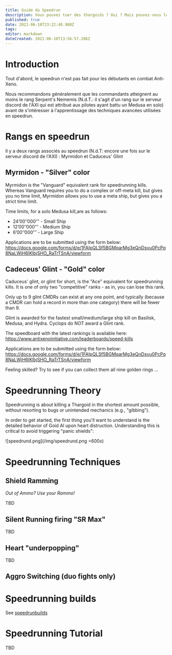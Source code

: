 ```yaml
---
title: Guide du Speedrun
description: Vous pouvez tuer des thargoids ? Oui ? Mais pouvez-vous les tuer rapidement ?
published: true
date: 2021-06-10T23:22:48.988Z
tags:
editor: markdown
dateCreated: 2021-06-10T13:56:57.206Z
---
```


# Introduction

Tout d'abord, le speedrun n'est pas fait pour les débutants en combat Anti-Xeno.

Nous recommandons généralement que les commandants atteignent au moins le rang Serpent's Nememis (N.d.T.: il s'agit d'un rang sur le serveur discord de l'AXI qui est attribué aux pilotes ayant battu un Medusa en solo) avant de s'intéresser à l'apprentissage des techniques avancées utilisées en speedrun.

# Rangs en speedrun

Il y a deux rangs associés au speedrun (N.d.T: encore une fois sur le serveur discord de l'AXI) : Myrmidon et Caduceus' Glint

## Myrmidon - "Silver" color

Myrmidon is the "Vanguard" equivalent rank for speedrunning kills. Whereas Vanguard requires you to do a complex or off-meta kill, but gives you no time limit, Myrmidon allows you to use a meta ship, but gives you a strict time limit.

Time limits, for a solo Medusa kill,are as follows:
- 24’00’’000’’’ - Small Ship
- 12’00’’000’’’ - Medium Ship
- 6’00’’000’’’ - Large Ship

Applications are to be submitted using the form below: https://docs.google.com/forms/d/e/1FAIpQLSf5BGMqarMg3eQnDsvu0PcPq8NaLWjH6lKlbjSHO_RaTrTSnA/viewform

## Cadeceus' Glint - "Gold" color

Caduceus' glint, or glint for short, is the "Ace" equivalent for speedrunning kills. It is one of only two "competitive" ranks - as in, you can lose this rank.

Only up to 9 glint CMDRs can exist at any one point, and typically (because a CMDR can hold a record in more than one category) there will be fewer than 9.

Glint is awarded for the fastest small/medium/large ship kill on Basilisk, Medusa, and Hydra. Cyclops do NOT award a Glint rank.

The speedboard with the latest rankings is available here: https://www.antixenoinitiative.com/leaderboards/speed-kills

Applications are to be submitted using the form below: https://docs.google.com/forms/d/e/1FAIpQLSf5BGMqarMg3eQnDsvu0PcPq8NaLWjH6lKlbjSHO_RaTrTSnA/viewform

Feeling skilled? Try to see if you can collect them all nine golden rings ...

# Speedrunning Theory

Speedrunning is about killing a Thargoid in the shortest amount possible, without resorting to bugs or unintended mechanics (e.g., "gibbing").

In order to get started, the first thing you'll want to understand is the detailed behavior of Goid AI upon heart distruction. Understanding this is critical to avoid triggering "panic shields":

!\[speedrund.png\](/img/speedrund.png =600x)

# Speedrunning Techniques

## Shield Ramming

*Out of Ammo? Use your Rammo!*

TBD

## Silent Running firing "SR Max"

TBD

## Heart "underpopping"

TBD

## Aggro Switching (duo fights only)

# Speedrunning builds

See [speedrunbuilds](/en/speedrunbuilds)

# Speedrunning Tutorial

TBD